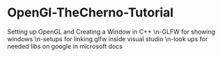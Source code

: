 # OpenGl-TheCherno-Tutorial
Setting up OpenGL and Creating a Window in C++
\n-GLFW for showing windows
\n-setups for linking glfw inside visual studio
\n-look ups for needed libs on google in microsoft docs
